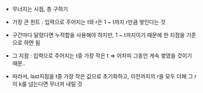 - 무너지는 시점, 층 구하기

- 가장 큰 힌트 : 입력으로 주어지는 t와 r은 1 ~ t까지 r만큼 쌓인다는 것

- 구간마다 달랐다면 누적합을 사용해야 하지만, 1 ~ t까지이기 때문에 한 지점을 기준으로 하면 됨

- 그 지점 : 입력으로 주어지는 t중 가장 작은 t => 어차피 그동안 게속 쌓였을 것이기 때문..

- 따라서, last지점을 t중 가장 작은 값으로 초기화하고, 이전까지의 r을 모두 더해 그 r이 k를 넘는다면 무너져 내릴 것